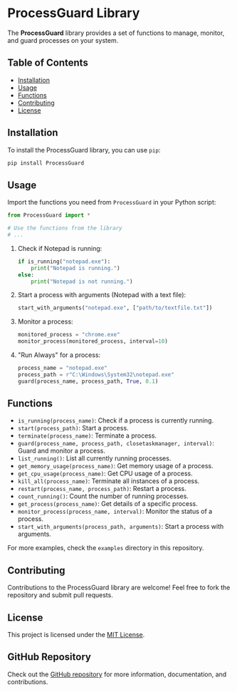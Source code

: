 
# ProcessGuard Library

The **ProcessGuard** library provides a set of functions to manage, monitor, and guard processes on your system.

## Table of Contents
- [Installation](#installation)
- [Usage](#usage)
- [Functions](#functions)
- [Contributing](#contributing)
- [License](#license)

## Installation

To install the ProcessGuard library, you can use `pip`:

```bash
pip install ProcessGuard
```

## Usage

Import the functions you need from `ProcessGuard` in your Python script:

```python
from ProcessGuard import *

# Use the functions from the library
# ...
```
1. Check if Notepad is running:
   ```python
   if is_running("notepad.exe"):
       print("Notepad is running.")
   else:
       print("Notepad is not running.")
   ```

2. Start a process with arguments (Notepad with a text file):
   ```python
   start_with_arguments("notepad.exe", ["path/to/textfile.txt"])
   ```

3. Monitor a process:
   ```python
   monitored_process = "chrome.exe"
   monitor_process(monitored_process, interval=10)
   ```

4. "Run Always" for a process:
   ```python
   process_name = "notepad.exe"
   process_path = r"C:\Windows\System32\notepad.exe"
   guard(process_name, process_path, True, 0.1)
   ```
## Functions

- `is_running(process_name)`: Check if a process is currently running.
- `start(process_path)`: Start a process.
- `terminate(process_name)`: Terminate a process.
- `guard(process_name, process_path, closetaskmanager, interval)`: Guard and monitor a process.
- `list_running()`: List all currently running processes.
- `get_memory_usage(process_name)`: Get memory usage of a process.
- `get_cpu_usage(process_name)`: Get CPU usage of a process.
- `kill_all(process_name)`: Terminate all instances of a process.
- `restart(process_name, process_path)`: Restart a process.
- `count_running()`: Count the number of running processes.
- `get_process(process_name)`: Get details of a specific process.
- `monitor_process(process_name, interval)`: Monitor the status of a process.
- `start_with_arguments(process_path, arguments)`: Start a process with arguments.


For more examples, check the `examples` directory in this repository.

## Contributing

Contributions to the ProcessGuard library are welcome! Feel free to fork the repository and submit pull requests.

## License

This project is licensed under the [MIT License](LICENSE).

## GitHub Repository
Check out the [GitHub repository](https://github.com/liad07/ProcessGuard/) for more information, documentation, and contributions.
